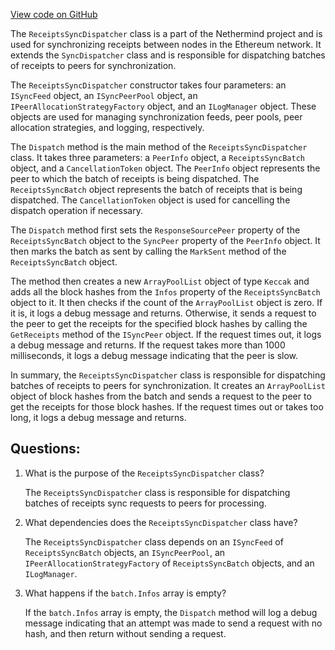 [View code on GitHub](https://github.com/NethermindEth/nethermind/src/Nethermind/Nethermind.Synchronization/FastBlocks/ReceiptsSyncDispatcher.cs)

The `ReceiptsSyncDispatcher` class is a part of the Nethermind project and is used for synchronizing receipts between nodes in the Ethereum network. It extends the `SyncDispatcher` class and is responsible for dispatching batches of receipts to peers for synchronization.

The `ReceiptsSyncDispatcher` constructor takes four parameters: an `ISyncFeed` object, an `ISyncPeerPool` object, an `IPeerAllocationStrategyFactory` object, and an `ILogManager` object. These objects are used for managing synchronization feeds, peer pools, peer allocation strategies, and logging, respectively.

The `Dispatch` method is the main method of the `ReceiptsSyncDispatcher` class. It takes three parameters: a `PeerInfo` object, a `ReceiptsSyncBatch` object, and a `CancellationToken` object. The `PeerInfo` object represents the peer to which the batch of receipts is being dispatched. The `ReceiptsSyncBatch` object represents the batch of receipts that is being dispatched. The `CancellationToken` object is used for cancelling the dispatch operation if necessary.

The `Dispatch` method first sets the `ResponseSourcePeer` property of the `ReceiptsSyncBatch` object to the `SyncPeer` property of the `PeerInfo` object. It then marks the batch as sent by calling the `MarkSent` method of the `ReceiptsSyncBatch` object.

The method then creates a new `ArrayPoolList` object of type `Keccak` and adds all the block hashes from the `Infos` property of the `ReceiptsSyncBatch` object to it. It then checks if the count of the `ArrayPoolList` object is zero. If it is, it logs a debug message and returns. Otherwise, it sends a request to the peer to get the receipts for the specified block hashes by calling the `GetReceipts` method of the `ISyncPeer` object. If the request times out, it logs a debug message and returns. If the request takes more than 1000 milliseconds, it logs a debug message indicating that the peer is slow.

In summary, the `ReceiptsSyncDispatcher` class is responsible for dispatching batches of receipts to peers for synchronization. It creates an `ArrayPoolList` object of block hashes from the batch and sends a request to the peer to get the receipts for those block hashes. If the request times out or takes too long, it logs a debug message and returns.
## Questions: 
 1. What is the purpose of the `ReceiptsSyncDispatcher` class?
    
    The `ReceiptsSyncDispatcher` class is responsible for dispatching batches of receipts sync requests to peers for processing.

2. What dependencies does the `ReceiptsSyncDispatcher` class have?
    
    The `ReceiptsSyncDispatcher` class depends on an `ISyncFeed` of `ReceiptsSyncBatch` objects, an `ISyncPeerPool`, an `IPeerAllocationStrategyFactory` of `ReceiptsSyncBatch` objects, and an `ILogManager`.

3. What happens if the `batch.Infos` array is empty?
    
    If the `batch.Infos` array is empty, the `Dispatch` method will log a debug message indicating that an attempt was made to send a request with no hash, and then return without sending a request.